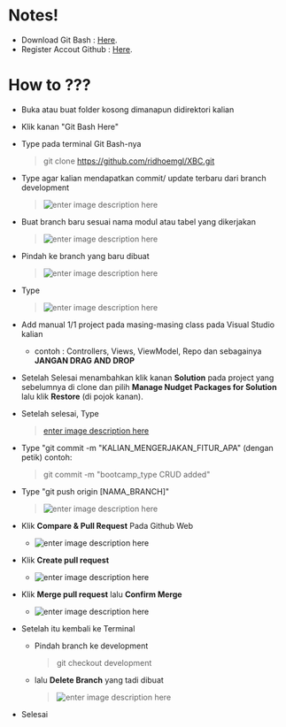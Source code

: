 
# Notes!
 - Download Git Bash : [Here](https://git-scm.com/download/win).
 - Register Accout Github : [Here](https://github.com/).

# How to ???

- Buka atau buat folder kosong dimanapun didirektori kalian
- Klik kanan "Git Bash Here"
- Type pada terminal Git Bash-nya
	> git clone https://github.com/ridhoemgl/XBC.git

- Type  agar kalian mendapatkan commit/ update terbaru dari branch development
	> ![enter image description here](https://lh3.googleusercontent.com/75LN1sKB7iKs6ccDGF2Jyptc0yJMR4ro0y08hccPmcUyYqnWL6bjcTu5seIzSRBgw9_x3XtuJlN3)

- Buat branch baru sesuai nama modul atau tabel yang dikerjakan
	> ![enter image description here](https://lh3.googleusercontent.com/sNnnub2sjj5Oc-FYe3FKFqJN3IsTOuMR237PCGikwh8PbZIvfSCGG2wAhIXHUMBXGDDKD6WwTFi1)

- Pindah ke branch yang baru dibuat
   > ![enter image description here](https://lh3.googleusercontent.com/774sL4M5n59SHsLb0LNhGE5QLG-Rm6CRMLqfL8sREhZFLH1nqsscdXufsHMHIwcscLjGip1H7K9C)

- Type 
	> ![enter image description here](https://lh3.googleusercontent.com/TRrFoN8U9NTfqIw9qtYKMNhN6v_M0L0POnkWeVZ_s4AdKeLgkmNfzRuhJGZKw0MZAYmjXPHGoF7R)

- Add manual 1/1 project pada masing-masing class pada Visual Studio kalian
	- contoh : Controllers, Views, ViewModel, Repo dan sebagainya
	**JANGAN DRAG AND DROP**
- Setelah Selesai menambahkan klik kanan **Solution** pada project yang sebelumnya di clone dan pilih **Manage Nudget Packages for Solution** lalu klik **Restore** (di pojok kanan).
- Setelah selesai, Type
	> [enter image description here](https://lh3.googleusercontent.com/grbwSJahq6ymHY3iZCQqbiSHCsn515AQOR7mmnYQVQQdMlIehQiphtYeXBtwsaE9yrFKoF1PkI2K)
	
- Type "git commit -m "KALIAN_MENGERJAKAN_FITUR_APA" (dengan petik)
	contoh:
	> git commit -m "bootcamp_type CRUD added"
	
- Type "git push origin [NAMA_BRANCH]"
	> ![enter image description here](https://lh3.googleusercontent.com/eiGh79BS9RRlZuzIzqL426_xe9orXr7zuTT3UdlsQJ96JwCtx7DmBuu4AXuV4n_hbVGVYEKpzGie)

- Klik **Compare & Pull Request** Pada Github Web
	- ![enter image description here](https://lh3.googleusercontent.com/8JQY0qfIowtwU_qk7PY5R6orH-xs40llQHX8Ue0-hba9-cDP79BuoV6Sg1HbHZz_4AZbQCT0yoYt)

- Klik **Create pull request**
	- ![enter image description here](https://lh3.googleusercontent.com/msyhUPuT2LM0FA3BGPh1rFOAVDDOfiCGRJFiBQVxZoHUbG-1zYS8MnXbWFh50v8kHinlbubxvO6J)

- Klik **Merge pull request** lalu **Confirm Merge**
	- ![enter image description here](https://lh3.googleusercontent.com/OYGRYy9ukS2GDq4RGF_U9aZgzqTrHhP_cCbCGaF41ZG4EWqf77tbps1Y6-VGs7pTmKHzmi-SooAx)

- Setelah itu kembali ke Terminal
	- Pindah branch ke development
		> git checkout development

	 - lalu **Delete Branch** yang tadi dibuat
		 > ![enter image description here](https://lh3.googleusercontent.com/O7xGMhCH7TykrrmHgduMR449h1Q1UusrsoeevF5mAJqABZRPe0KV54OJnc2z-Z2z8p-yPKvSG347)

- Selesai